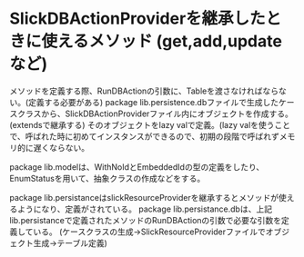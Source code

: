 # SlickDBActionProviderを継承したときに使えるメソッド (get,add,updateなど)

メソッドを定義する際、RunDBActionの引数に、Tableを渡さなければならない。(定義する必要がある)
package lib.persistence.dbファイルで生成したケースクラスから、SlickDBActionProviderファイル内にオブジェクトを作成する。(extendsで継承する)
そのオブジェクトをlazy valで定義。(lazy valを使うことで、呼ばれた時に初めてインスタンスができるので、初期の段階で呼ばれずメモリ的に遅くならない。

package lib.modelは、WithNoIdとEmbeddedIdの型の定義をしたり、EnumStatusを用いて、抽象クラスの作成などをする。

package lib.persistanceはslickResourceProviderを継承するとメソッドが使えるようになり、定義がされている。
package lib.persistance.dbは、上記lib.persistanceで定義されたメソッドのRunDBActionの引数で必要な引数を定義している。
(ケースクラスの生成->SlickResourceProviderファイルでオブジェクト生成->テーブル定義)
